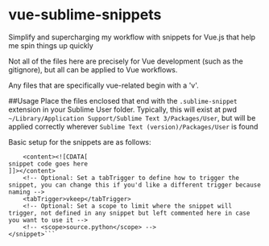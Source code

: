 # vue-sublime-snippets
Simplify and supercharging my workflow with snippets for Vue.js that help me spin things up quickly

Not all of the files here are precisely for Vue development (such as the gitignore), but all can be applied to Vue workflows.

Any files that are specifically vue-related begin with a 'v'.

##Usage
Place the files enclosed that end with the `.sublime-snippet` extension in your Sublime User folder. Typically, this will exist at pwd `~/Library/Application Support/Sublime Text 3/Packages/User`, but will be applied correctly wherever `Sublime Text (version)/Packages/User` is found

Basic setup for the snippets are as follows:
```<snippet>
	<content><![CDATA[
snippet code goes here
]]></content>
	<!-- Optional: Set a tabTrigger to define how to trigger the snippet, you can change this if you'd like a different trigger because naming -->
	<tabTrigger>vkeep</tabTrigger>
	<!-- Optional: Set a scope to limit where the snippet will trigger, not defined in any snippet but left commented here in case you want to use it -->
	<!-- <scope>source.python</scope> -->
</snippet>```
